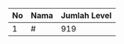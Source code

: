 | No | Nama            | Jumlah Level |
|----|-----------------|--------------|
| 1  | #    |    919        |
